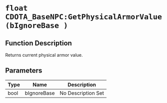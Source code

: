 # `float CDOTA_BaseNPC:GetPhysicalArmorValue(bIgnoreBase )`
## Function Description
Returns current physical armor value.
## Parameters
Type|Name|Description
--|--|--
bool|bIgnoreBase|No Description Set
